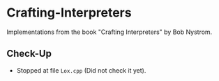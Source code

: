 # Crafting-Interpreters
Implementations from the book "Crafting Interpreters" by Bob Nystrom.

## Check-Up
* Stopped at file ```Lox.cpp``` (Did not check it yet).
